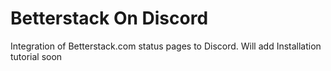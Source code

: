 
# Betterstack On Discord

Integration of Betterstack.com status pages to Discord. Will add Installation tutorial soon
